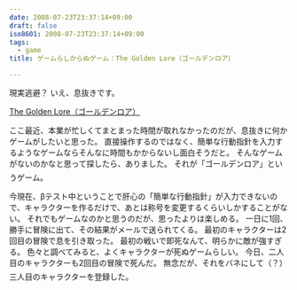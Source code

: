 ```yaml
---
date: 2008-07-23T23:37:14+09:00
draft: false
iso8601: 2008-07-23T23:37:14+09:00
tags:
  - game
title: ゲームらしからぬゲーム：The Golden Lore（ゴールデンロア）

---
```


現実逃避？
いえ、息抜きです。

<a href="http://gold.ash.jp/">The Golden Lore（ゴールデンロア）</a>

ここ最近、本業が忙しくてまとまった時間が取れなかったのだが、息抜きに何かゲームがしたいと思った。
直接操作するのではなく、簡単な行動指針を入力するようなゲームならそんなに時間もかからないし面白そうだと。
そんなゲームがないのかなと思って探したら、&#133;ありました。
それが「ゴールデンロア」というゲーム。

今現在、βテスト中ということで肝心の「簡単な行動指針」が入力できないので、キャラクターを作るだけで、あとは称号を変更するくらいしかすることがない。
それでもゲームなのかと思うのだが、思ったよりは楽しめる。
一日に1回、勝手に冒険に出て、その結果がメールで送られてくる。
最初のキャラクターは2回目の冒険で息を引き取った。
最初の戦いで即死なんて、明らかに敵が強すぎる。
色々と調べてみると、よくキャラクターが死ぬゲームらしい。
今日、二人目のキャラクターも2回目の冒険で死んだ&#133;。
無念だが、それをバネにして（？）三人目のキャラクターを登録した。
